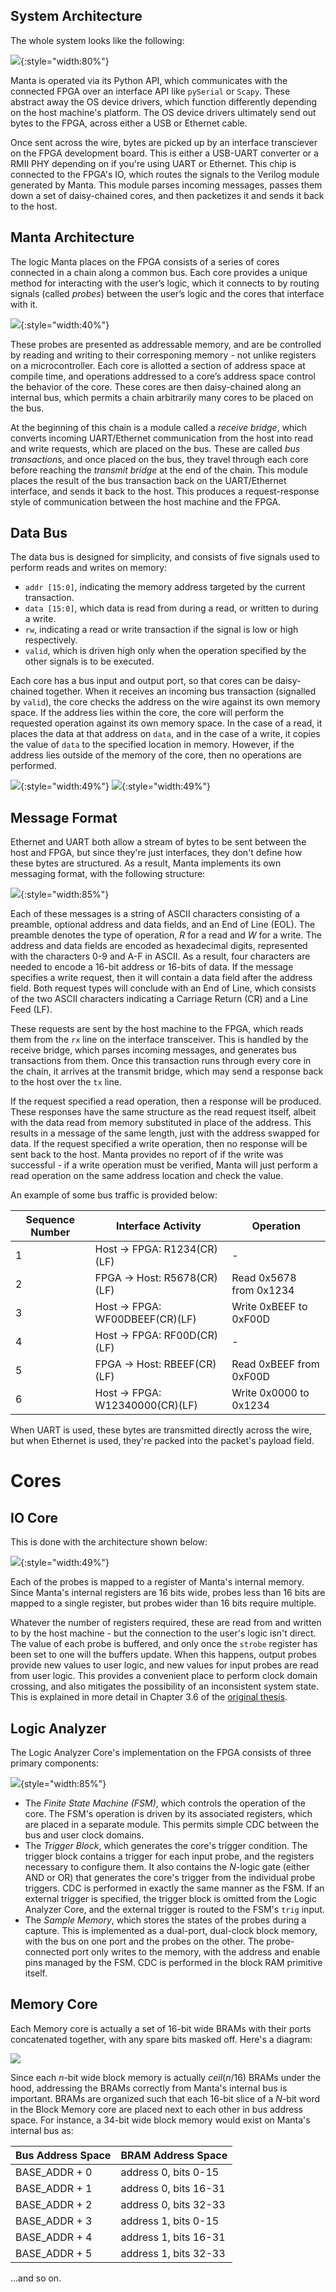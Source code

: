 ## System Architecture

The whole system looks like the following:

![](assets/system_architecture.drawio.svg){:style="width:80%"}

Manta is operated via its Python API, which communicates with the connected FPGA over an interface API like `pySerial` or `Scapy`. These abstract away the OS device drivers, which function differently depending on the host machine's platform. The OS device drivers ultimately send out bytes to the FPGA, across either a USB or Ethernet cable.

Once sent across the wire, bytes are picked up by an interface transciever on the FPGA development board. This is either a USB-UART converter or a RMII PHY depending on if you're using UART or Ethernet. This chip is connected to the FPGA's IO, which routes the signals to the Verilog module generated by Manta. This module parses incoming messages, passes them down a set of daisy-chained cores, and then packetizes it and sends it back to the host.

## Manta Architecture

The logic Manta places on the FPGA consists of a series of cores connected in a chain along a common bus. Each core provides a unique method for interacting with the user’s logic, which it connects to by routing signals (called _probes_) between the user’s logic and the cores that interface with it.

![](assets/bus_architecture.drawio.svg){:style="width:40%"}

These probes are presented as addressable memory, and are be controlled by reading and writing to their corresponing memory - not unlike registers on a microcontroller. Each core is allotted a section of address space at compile time, and operations addressed to a core’s address space control the behavior of the core. These cores are then daisy-chained along an internal bus, which permits a chain arbitrarily many cores to be placed on the bus.

At the beginning of this chain is a module called a _receive bridge_, which converts incoming UART/Ethernet communication from the host into read and write requests, which are placed on the bus. These are called _bus transactions_, and once placed on the bus, they travel through each core before reaching the _transmit bridge_ at the end of the chain. This module places the result of the bus transaction back on the UART/Ethernet interface, and sends it back to the host. This produces a request-response style of communication between the host machine and the FPGA.


## Data Bus

The data bus is designed for simplicity, and consists of five signals used to perform reads and writes on memory:

- `addr [15:0]`, indicating the memory address targeted by the current transaction.
- `data [15:0]`, which data is read from during a read, or written to during a write.
- `rw`, indicating a read or write transaction if the signal is low or high respectively.
- `valid`, which is driven high only when the operation specified by the other signals is to be executed.

Each core has a bus input and output port, so that cores can be daisy-chained together. When it receives an incoming bus transaction (signalled by `valid`), the core checks the address on the wire against its own memory space. If the address lies within the core, the core will perform the requested operation against its own memory space. In the case of a read, it places the data at that address on `data`, and in the case of a write, it copies the value of `data` to the specified location in memory. However, if the address lies outside of the memory of the core, then no operations are performed.

![](assets/read_transaction.png){:style="width:49%"}
![](assets/write_transaction.png){:style="width:49%"}

## Message Format

Ethernet and UART both allow a stream of bytes to be sent between the host and FPGA, but since they're just interfaces, they don't define how these bytes are structured. As a result, Manta implements its own messaging format, with the following structure:

![](assets/uart_packets.drawio.svg){:style="width:85%"}

Each of these messages is a string of ASCII characters consisting of a preamble, optional address and data fields, and an End of Line (EOL). The preamble denotes the type of operation, _R_ for a read and _W_ for a write. The address and data fields are encoded as hexadecimal digits, represented with the characters 0-9 and A-F in ASCII. As a result, four characters are needed to encode a 16-bit address or 16-bits of data. If the message specifies a write request, then it will contain a data field after the address field. Both request types will conclude with an End of Line, which consists of the two ASCII characters indicating a Carriage Return (CR) and a Line Feed (LF).

These requests are sent by the host machine to the FPGA, which reads them from the `rx` line on the interface transceiver. This is handled by the receive bridge, which parses incoming messages, and generates bus transactions from them. Once this transaction runs through every core in the chain, it arrives at the transmit bridge, which may send a response back to the host over the `tx` line.

If the request specified a read operation, then a response will be produced. These responses have the same structure as the read request itself, albeit with the data read from memory substituted in place of the address. This results in a message of the same length, just with the address swapped for data. If the request specified a write operation, then no response will be sent back to the host. Manta provides no report of if the write was successful - if a write operation must be verified, Manta will just perform a read operation on the same address location and check the value.

An example of some bus traffic is provided below:

| Sequence Number | Interface Activity              | Operation               |
|-----------------|---------------------------------|-------------------------|
| 1               | Host → FPGA: R1234(CR)(LF)      | -                       |
| 2               | FPGA → Host: R5678(CR)(LF)      | Read 0x5678 from 0x1234 |
| 3               | Host → FPGA: WF00DBEEF(CR)(LF)  | Write 0xBEEF to 0xF00D  |
| 4               | Host → FPGA: RF00D(CR)(LF)      | -                       |
| 5               | FPGA → Host: RBEEF(CR)(LF)      | Read 0xBEEF from 0xF00D |
| 6               | Host → FPGA: W12340000(CR)(LF)  | Write 0x0000 to 0x1234  |

When UART is used, these bytes are transmitted directly across the wire, but when Ethernet is used, they're packed into the packet's payload field.

# Cores

## IO Core

This is done with the architecture shown below:

![](assets/io_core_architecture.drawio.svg){:style="width:49%"}

Each of the probes is mapped to a register of Manta's internal memory. Since Manta's internal registers are 16 bits wide, probes less than 16 bits are mapped to a single register, but probes wider than 16 bits require multiple.

Whatever the number of registers required, these are read from and written to by the host machine - but the connection to the user's logic isn't direct. The value of each probe is buffered, and only once the `strobe` register has been set to one will the buffers update. When this happens, output probes provide new values to user logic, and new values for input probes are read from user logic. This provides a convenient place to perform clock domain crossing, and also mitigates the possibility of an inconsistent system state. This is explained in more detail in Chapter 3.6 of the [original thesis](thesis.pdf).

## Logic Analyzer
The Logic Analyzer Core's implementation on the FPGA consists of three primary components:

![](assets/logic_analyzer_architecture.drawio.svg){style="width:85%"}

- The _Finite State Machine (FSM)_, which controls the operation of the core. The FSM's operation is driven by its associated registers, which are placed in a separate module. This permits simple CDC between the bus and user clock domains.
- The _Trigger Block_, which generates the core's trigger condition. The trigger block contains a trigger for each input probe, and the registers necessary to configure them. It also contains the $N$-logic gate (either AND or OR) that generates the core's trigger from the individual probe triggers. CDC is performed in exactly the same manner as the FSM. If an external trigger is specified, the trigger block is omitted from the Logic Analyzer Core, and the external trigger is routed to the FSM's `trig` input.
- The _Sample Memory_, which stores the states of the probes during a capture. This is implemented as a dual-port, dual-clock block memory, with the bus on one port and the probes on the other. The probe-connected port only writes to the memory, with the address and enable pins managed by the FSM. CDC is performed in the block RAM primitive itself.


## Memory Core

Each Memory core is actually a set of 16-bit wide BRAMs with their ports concatenated together, with any spare bits masked off. Here's a diagram:

![](assets/memory_architecture.drawio.svg)


Since each $n$-bit wide block memory is actually $ceil(n/16)$ BRAMs under the hood, addressing the BRAMs correctly from Manta's internal bus is important. BRAMs are organized such that each 16-bit slice of a $N$-bit word in the Block Memory core are placed next to each other in bus address space. For instance, a 34-bit wide block memory would exist on Manta's internal bus as:

| Bus Address Space | BRAM Address Space   |
| -----------       | -------------------- |
| BASE_ADDR + 0     | address 0, bits 0-15 |
| BASE_ADDR + 1     | address 0, bits 16-31|
| BASE_ADDR + 2     | address 0, bits 32-33|
| BASE_ADDR + 3     | address 1, bits 0-15 |
| BASE_ADDR + 4     | address 1, bits 16-31|
| BASE_ADDR + 5     | address 1, bits 32-33|

...and so on.
